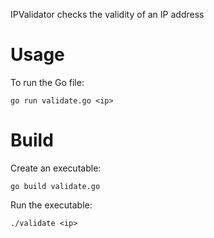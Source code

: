 IPValidator checks the validity of an IP address

# Usage

To run the Go file:

    go run validate.go <ip>

# Build

Create an executable:

    go build validate.go

Run the executable:

    ./validate <ip>
